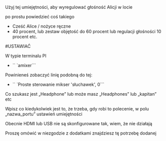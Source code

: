 
Użyj tej umiejętności, aby wyregulować głośność Alicji w locie

po prostu powiedzieć coś takiego

- Cześć Alice / nożyce ręczne
- 40 procent, lub zestaw objętość do 60 procent lub regulacji głośności 10 procent etc.

#USTAWIAĆ

W typie terminalu PI

- `` `amixer```

Powinieneś zobaczyć linię podobną do tej:

- `` `Proste sterowanie mikser 'słuchawek', 0```

Co szukasz jest „Headphone” lub może masz „Headphones” lub „kapitan” etc

Wpisz co kiedykolwiek jest to, że trzeba, gdy robi to polecenie, w polu „nazwa_portu”
ustawień umiejętności


 Obecnie HDMI lub USB nie są skonfigurowane tak, wiem, że nie działają

Proszę omówić w niezgodzie z dodatkami znajdziesz tę potrzebę dodanej